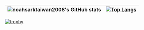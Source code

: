 | ![noahsarktaiwan2008's GitHub stats](https://github-readme-stats.vercel.app/api?username=noahsarktaiwan2008&show_icons=true&theme=prussian) | [![Top Langs](https://github-readme-stats.vercel.app/api/top-langs/?username=noahsarktaiwan2008&layout=compact)](https://github.com/anuraghazra/github-readme-stats) |
|---|---|
[![trophy](https://github-profile-trophy.vercel.app/?username=noahsarktaiwan2008)](https://github.com/ryo-ma/github-profile-trophy)
